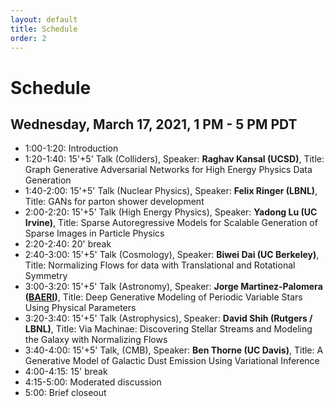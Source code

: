 ```yaml
---
layout: default
title: Schedule
order: 2
---
```


# Schedule

## Wednesday, March 17, 2021, 1 PM - 5 PM PDT

- 1:00-1:20: Introduction
- 1:20-1:40: 15'+5' Talk (Colliders), Speaker: **Raghav Kansal (UCSD)**, Title: Graph Generative Adversarial Networks for High Energy Physics Data Generation
- 1:40-2:00: 15'+5' Talk (Nuclear Physics), Speaker: **Felix Ringer (LBNL)**, Title: GANs for parton shower development
- 2:00-2:20: 15'+5' Talk (High Energy Physics), Speaker: **Yadong Lu (UC Irvine)**, Title: Sparse Autoregressive Models for Scalable Generation of Sparse Images in Particle Physics
- 2:20-2:40: 20' break
- 2:40-3:00: 15'+5' Talk (Cosmology), Speaker: **Biwei Dai (UC Berkeley)**, Title: Normalizing Flows for data with Translational and Rotational Symmetry
- 3:00-3:20: 15'+5' Talk (Astronomy), Speaker: **Jorge Martinez-Palomera ([BAERI](https://baeri.org))**, Title: Deep Generative Modeling of Periodic Variable Stars Using Physical Parameters
- 3:20-3:40: 15'+5' Talk (Astrophysics), Speaker: **David Shih (Rutgers / LBNL)**, Title: Via Machinae: Discovering Stellar Streams and Modeling the Galaxy with Normalizing Flows
- 3:40-4:00: 15'+5' Talk, (CMB), Speaker: **Ben Thorne (UC Davis)**, Title: A Generative Model of Galactic Dust Emission Using Variational Inference
- 4:00-4:15: 15' break
- 4:15-5:00: Moderated discussion
- 5:00: Brief closeout 
